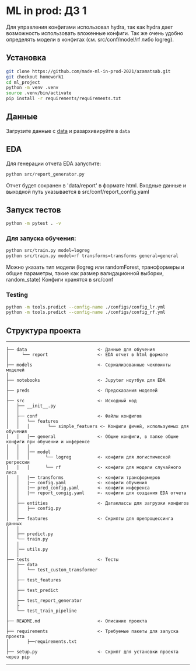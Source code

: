 # ML in prod: ДЗ 1

Для управления конфигами использовал hydra, так как hydra дает возможность использовать вложенные конфиги. Так же очень удобно определять модели в конфигах (см. src/conf/model/rf либо logreg).

## Установка

```bash
git clone https://github.com/made-ml-in-prod-2021/azamatsab.git
git checkout homework1
cd ml_project
python -m venv .venv
source .venv/bin/activate
pip install -r requirements/requirements.txt
```

## Данные

Загрузите данные с [data](https://www.kaggle.com/ronitf/heart-disease-uci) и разархивируйте в `data`

## EDA

Для генерации отчета EDA запустите: 

```bash
python src/report_generator.py
```

 Отчет будет сохранен в 'data/report' в формате html. Входные данные и выходной путь указывается в src/conf/report_config.yaml

## Запуск тестов

```bash
python -m pytest . -v
```

### Для запуска обучения: 

```bash
python src/train.py model=logreg
python src/train.py model=rf transforms=transforms general=general
```
Можно указать тип модели (logreg или randomForest, трансформеры и общие параметры, такие как размер валидационной выборки, random_state)
Конфиги хранятся в src/conf

### Testing

```bash
python -m tools.predict --config-name ./configs/config_lr.yml
python -m tools.predict --config-name ./configs/config_rf.yml
```

## Структура проекта
------------
    ├── data                           <- Данные для обучения
    │     └── report                   <- EDA отчет в html формате
    │
    ├── models                         <- Сериализованные чекпоинты моделей
    │
    ├── notebooks                      <- Jupyter ноутбук для EDA
    │
    ├── preds                          <- Предсказания моделей
    │
    ├── src                            <- Исходный код
    │   ├── __init__.py     
    │   │
    │   ├── conf                       <- Файлы конфигов
    │   │   └── features
    │   │   │       └── simple_featuers <- Конфиги фичей, используемых для обучения
    │   │   │── general                <- Общие конфиги, в папке общие конфиги при обучении и инференсе
    │   │   │
    │   │   │── model
    │   │   │      └── logreg          <- конфиги для логистической регрессии
    │   │   │      └── rf              <- конфиги для модели случайного леса
    │   │   |── transforms             <- конфиги трансформеров
    │   │   |── config.yaml            <- конфиги обучения
    │   │   |── pred_config.yaml       <- конфиги инференса
    │   │   |── report_congig.yaml     <- конфиги для создания EDA отчета
    │   │
    │   ├── entities                   <- Датаклассы для загрузки конфигов
    │   │   ├── config.py    
    │   │
    │   ├── features                   <- Скрипты для препроцессинга данных
    │   │
    │   ├── predict.py
    │   └── train.py
    │   │
    │   │── utils.py
    │   │
    ├── tests                          <- Тесты
    │   ├── data
    │   │   └── test_custom_transformer
    │   │
    │   ├── test_features
    │   │
    │   ├── test_predict
    │   │
    │   ├── test_report_generator
    │   ├
    │   └── test_train_pipeline
    │
    ├── README.md                      <- Описание проекта
    │
    ├── requirements                   <- Требуемые пакеты для запуска проекта 
    │       ├──requirements.txt
    │
    ├── setup.py                       <- Скрипт для установки проекта через pip

------------
